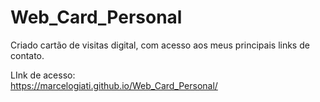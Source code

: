 # Web_Card_Personal
Criado cartão de visitas digital, com acesso aos meus principais links de contato.

LInk de acesso: <br/>
https://marcelogiati.github.io/Web_Card_Personal/
